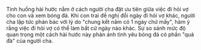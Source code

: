 Tình huống hài hước nằm ở cách người cha đặt ưu tiên giữa việc đi hỏi vợ cho con và xem bóng đá. Khi con trai đề nghị đổi ngày đi hỏi vợ khác, người cha lập tức phản bác với lý do "chung kết năm có 1 ngày chứ mấy", hàm ý rằng việc đi hỏi vợ có thể làm bất cứ ngày nào khác. Sự so sánh mức độ quan trọng một cách hài hước này phản ánh tình yêu bóng đá có phần "quá đà" của người cha.